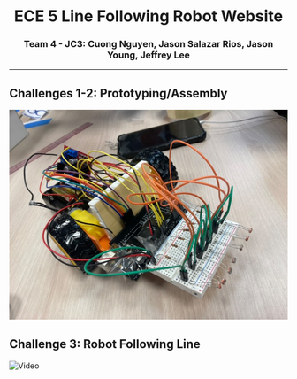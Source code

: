 <div style='text-align: center;'>
  <h1>ECE 5 Line Following Robot Website</h1>
  <h3>Team 4 - JC3: Cuong Nguyen, Jason Salazar Rios, Jason Young, Jeffrey Lee</h3>
</div>

---
## Challenges 1-2: Prototyping/Assembly
![Challenge 2: Assembly](RobotAssemblyCh2.jpg)

## Challenge 3: Robot Following Line
![Video](https://www.youtube.com/watch?v=TpEJcigBHBk)

